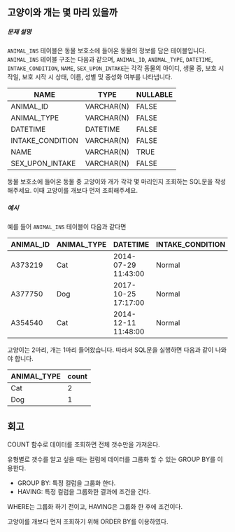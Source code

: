 ## 고양이와 개는 몇 마리 있을까

##### 문제 설명

`ANIMAL_INS` 테이블은 동물 보호소에 들어온 동물의 정보를 담은 테이블입니다. `ANIMAL_INS` 테이블 구조는 다음과 같으며, `ANIMAL_ID`, `ANIMAL_TYPE`, `DATETIME`, `INTAKE_CONDITION`, `NAME`, `SEX_UPON_INTAKE`는 각각 동물의 아이디, 생물 종, 보호 시작일, 보호 시작 시 상태, 이름, 성별 및 중성화 여부를 나타냅니다.

| NAME             | TYPE       | NULLABLE |
| ---------------- | ---------- | -------- |
| ANIMAL_ID        | VARCHAR(N) | FALSE    |
| ANIMAL_TYPE      | VARCHAR(N) | FALSE    |
| DATETIME         | DATETIME   | FALSE    |
| INTAKE_CONDITION | VARCHAR(N) | FALSE    |
| NAME             | VARCHAR(N) | TRUE     |
| SEX_UPON_INTAKE  | VARCHAR(N) | FALSE    |

동물 보호소에 들어온 동물 중 고양이와 개가 각각 몇 마리인지 조회하는 SQL문을 작성해주세요. 이때 고양이를 개보다 먼저 조회해주세요.

##### 예시

예를 들어 `ANIMAL_INS` 테이블이 다음과 같다면

| ANIMAL_ID | ANIMAL_TYPE | DATETIME            | INTAKE_CONDITION | NAME | SEX_UPON_INTAKE |
| --------- | ----------- | ------------------- | ---------------- | ---- | --------------- |
| A373219   | Cat         | 2014-07-29 11:43:00 | Normal           | Ella | Spayed Female   |
| A377750   | Dog         | 2017-10-25 17:17:00 | Normal           | Lucy | Spayed Female   |
| A354540   | Cat         | 2014-12-11 11:48:00 | Normal           | Tux  | Neutered Male   |

고양이는 2마리, 개는 1마리 들어왔습니다. 따라서 SQL문을 실행하면 다음과 같이 나와야 합니다.

| ANIMAL_TYPE | count |
| ----------- | ----- |
| Cat         | 2     |
| Dog         | 1     |

## 회고

COUNT 함수로 데이터를 조회하면 전체 갯수만을 가져온다.

유형별로 갯수를 알고 싶을 때는 컬럼에 데이터를 그룹화 할 수 있는 GROUP BY를 이용한다.

- GROUP BY: 특정 컬럼을 그룹화 한다.
- HAVING: 특정 컬럼을 그룹화한 결과에 조건을 건다.

WHERE는 그룹화 하기 전이고, HAVING은 그룹화 한 후에 조건이다.

고양이를 개보다 먼저 조회하기 위해 ORDER BY를 이용하였다.